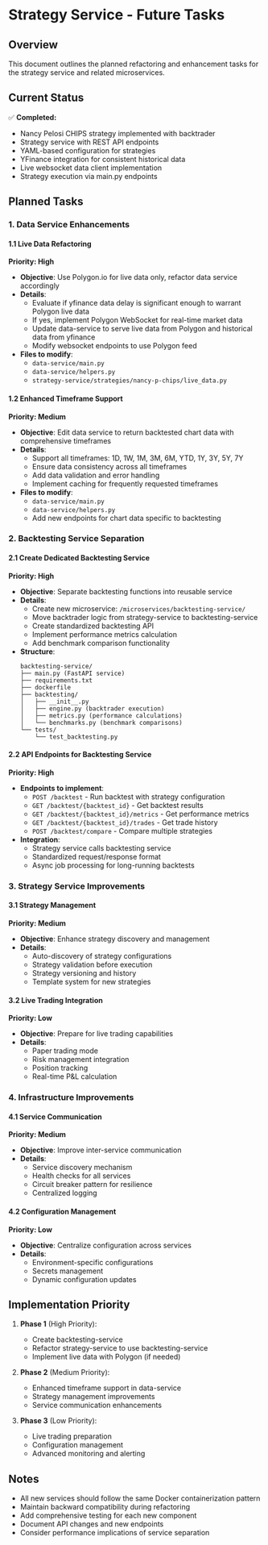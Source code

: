 # Strategy Service - Future Tasks

## Overview
This document outlines the planned refactoring and enhancement tasks for the strategy service and related microservices.

## Current Status
✅ **Completed:**
- Nancy Pelosi CHIPS strategy implemented with backtrader
- Strategy service with REST API endpoints
- YAML-based configuration for strategies
- YFinance integration for consistent historical data
- Live websocket data client implementation
- Strategy execution via main.py endpoints

## Planned Tasks

### 1. Data Service Enhancements

#### 1.1 Live Data Refactoring
**Priority: High**
- **Objective**: Use Polygon.io for live data only, refactor data service accordingly
- **Details**:
  - Evaluate if yfinance data delay is significant enough to warrant Polygon live data
  - If yes, implement Polygon WebSocket for real-time market data
  - Update data-service to serve live data from Polygon and historical data from yfinance
  - Modify websocket endpoints to use Polygon feed
- **Files to modify**:
  - `data-service/main.py`
  - `data-service/helpers.py`
  - `strategy-service/strategies/nancy-p-chips/live_data.py`

#### 1.2 Enhanced Timeframe Support
**Priority: Medium**
- **Objective**: Edit data service to return backtested chart data with comprehensive timeframes
- **Details**:
  - Support all timeframes: 1D, 1W, 1M, 3M, 6M, YTD, 1Y, 3Y, 5Y, 7Y
  - Ensure data consistency across all timeframes
  - Add data validation and error handling
  - Implement caching for frequently requested timeframes
- **Files to modify**:
  - `data-service/main.py`
  - `data-service/helpers.py`
  - Add new endpoints for chart data specific to backtesting

### 2. Backtesting Service Separation

#### 2.1 Create Dedicated Backtesting Service
**Priority: High**
- **Objective**: Separate backtesting functions into reusable service
- **Details**:
  - Create new microservice: `/microservices/backtesting-service/`
  - Move backtrader logic from strategy-service to backtesting-service
  - Create standardized backtesting API
  - Implement performance metrics calculation
  - Add benchmark comparison functionality
- **Structure**:
  ```
  backtesting-service/
  ├── main.py (FastAPI service)
  ├── requirements.txt
  ├── dockerfile
  ├── backtesting/
  │   ├── __init__.py
  │   ├── engine.py (backtrader execution)
  │   ├── metrics.py (performance calculations)
  │   └── benchmarks.py (benchmark comparisons)
  └── tests/
      └── test_backtesting.py
  ```

#### 2.2 API Endpoints for Backtesting Service
**Priority: High**
- **Endpoints to implement**:
  - `POST /backtest` - Run backtest with strategy configuration
  - `GET /backtest/{backtest_id}` - Get backtest results
  - `GET /backtest/{backtest_id}/metrics` - Get performance metrics
  - `GET /backtest/{backtest_id}/trades` - Get trade history
  - `POST /backtest/compare` - Compare multiple strategies
- **Integration**:
  - Strategy service calls backtesting service
  - Standardized request/response format
  - Async job processing for long-running backtests

### 3. Strategy Service Improvements

#### 3.1 Strategy Management
**Priority: Medium**
- **Objective**: Enhance strategy discovery and management
- **Details**:
  - Auto-discovery of strategy configurations
  - Strategy validation before execution
  - Strategy versioning and history
  - Template system for new strategies

#### 3.2 Live Trading Integration
**Priority: Low**
- **Objective**: Prepare for live trading capabilities
- **Details**:
  - Paper trading mode
  - Risk management integration
  - Position tracking
  - Real-time P&L calculation

### 4. Infrastructure Improvements

#### 4.1 Service Communication
**Priority: Medium**
- **Objective**: Improve inter-service communication
- **Details**:
  - Service discovery mechanism
  - Health checks for all services
  - Circuit breaker pattern for resilience
  - Centralized logging

#### 4.2 Configuration Management
**Priority: Low**
- **Objective**: Centralize configuration across services
- **Details**:
  - Environment-specific configurations
  - Secrets management
  - Dynamic configuration updates

## Implementation Priority

1. **Phase 1** (High Priority):
   - Create backtesting-service
   - Refactor strategy-service to use backtesting-service
   - Implement live data with Polygon (if needed)

2. **Phase 2** (Medium Priority):
   - Enhanced timeframe support in data-service
   - Strategy management improvements
   - Service communication enhancements

3. **Phase 3** (Low Priority):
   - Live trading preparation
   - Configuration management
   - Advanced monitoring and alerting

## Notes

- All new services should follow the same Docker containerization pattern
- Maintain backward compatibility during refactoring
- Add comprehensive testing for each new component
- Document API changes and new endpoints
- Consider performance implications of service separation